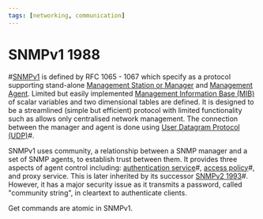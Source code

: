 ```yaml
---
tags: [networking, communication]
---
```


# SNMPv1 1988

#[SNMPv1](202212211531.md) is defined by RFC 1065 - 1067 which specify as a
protocol supporting stand-alone [Management Station or Manager](202212211516.md)
and [Management Agent](202212211524.md). Limited but easily implemented
[Management Information Base (MIB)](202212211528.md) of scalar variables and two
dimensional tables are defined. It is designed to be a streamlined (simple but
efficient) protocol with limited functionality such as allows only centralised
network management. The connection between the manager and agent is done using
[User Datagram Protocol (UDP)](202206151759.md)#.

SNMPv1 uses community, a relationship between a SNMP manager and a set of SNMP
agents, to establish trust between them. It provides three aspects of agent
control including: [authentication service](202210040915.md)#,
[access policy](202210022203.md)#, and proxy service. This is later inherited by
its successor [SNMPv2 1993](202212212148.md)#. However, it has a major security
issue as it transmits a password, called "community string", in cleartext to
authenticate clients.

Get commands are atomic in SNMPv1.
